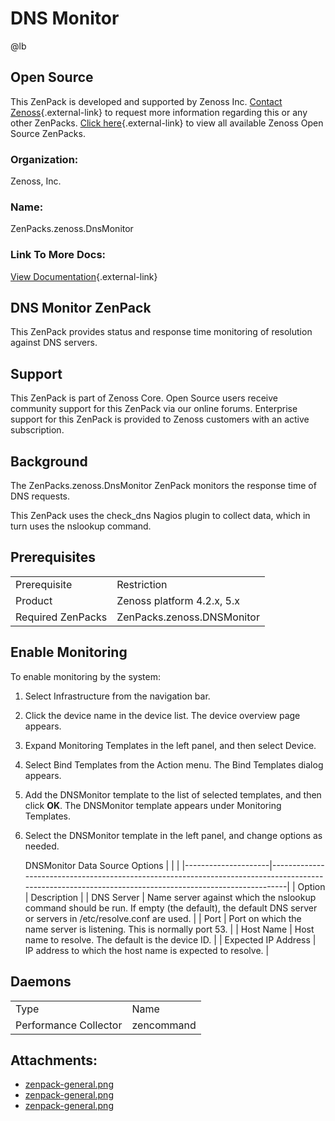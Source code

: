 # DNS Monitor

@lb[](img/zenpack-zenpack-general.png)

## Open Source

This ZenPack is developed and supported by Zenoss Inc. [Contact Zenoss](https://tryit.zenoss.com/zenpack-contact/){.external-link} to
request more information regarding this or any other ZenPacks. [Click here](https://zenoss.com/product/zenpacks?f%5B0%5D=im_field_zenpack_category:1091){.external-link}
to view all available Zenoss Open Source ZenPacks.

### Organization:

Zenoss, Inc.

### Name:

ZenPacks.zenoss.DnsMonitor

### Link To More Docs:

[View Documentation](http://community.zenoss.org/docs/DOC-3511){.external-link}

## DNS Monitor ZenPack

This ZenPack provides status and response time monitoring of resolution
against DNS servers.

## Support

This ZenPack is part of Zenoss Core. Open Source users receive community
support for this ZenPack via our online forums. Enterprise support for
this ZenPack is provided to Zenoss customers with an active
subscription.

## Background

The ZenPacks.zenoss.DnsMonitor ZenPack monitors the response time of DNS
requests.

This ZenPack uses the check_dns Nagios plugin to collect data, which in
turn uses the nslookup command.

## Prerequisites

|                   |                            |
|-------------------|----------------------------|
| Prerequisite      | Restriction                |
| Product           | Zenoss platform 4.2.x, 5.x |
| Required ZenPacks | ZenPacks.zenoss.DNSMonitor |

## Enable Monitoring

To enable monitoring by the system:

1.  Select Infrastructure from the navigation bar.
2.  Click the device name in the device list. The device overview page
    appears.
3.  Expand Monitoring Templates in the left panel, and then select
    Device.
4.  Select Bind Templates from the Action menu. The Bind Templates
    dialog appears.
5.  Add the DNSMonitor template to the list of selected templates, and
    then click **OK**. The DNSMonitor template appears under Monitoring
    Templates.
6.  Select the DNSMonitor template in the left panel, and change options
    as needed.

    DNSMonitor Data Source Options
    |                     |                                                                                                                                                        |
    |---------------------|--------------------------------------------------------------------------------------------------------------------------------------------------------|
    | Option              | Description                                                                                                                                            |
    | DNS Server          | Name server against which the nslookup command should be run. If empty (the default), the default DNS server or servers in /etc/resolve.conf are used. |
    | Port                | Port on which the name server is listening. This is normally port 53.                                                                                  |
    | Host Name           | Host name to resolve. The default is the device ID.                                                                                                    |
    | Expected IP Address | IP address to which the host name is expected to resolve.                                                                                              |

## Daemons

|                       |            |
|-----------------------|------------|
| Type                  | Name       |
| Performance Collector | zencommand |

## Attachments:

-   [zenpack-general.png](img/zenpack-zenpack-general.png)
-   [zenpack-general.png](img/zenpack-zenpack-general.png)
-   [zenpack-general.png](img/zenpack-zenpack-general.png)

